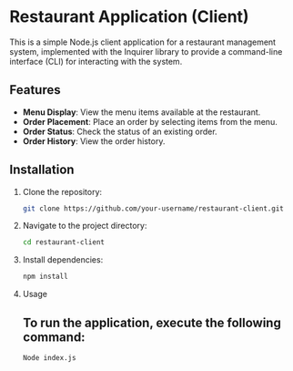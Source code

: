 # Restaurant Application (Client)

This is a simple Node.js client application for a restaurant management system, implemented with the Inquirer library to provide a command-line interface (CLI) for interacting with the system.

## Features

- **Menu Display**: View the menu items available at the restaurant.
- **Order Placement**: Place an order by selecting items from the menu.
- **Order Status**: Check the status of an existing order.
- **Order History**: View the order history.

## Installation

1. Clone the repository:

   ```bash
   git clone https://github.com/your-username/restaurant-client.git

2. Navigate to the project directory:

    ```bash
    cd restaurant-client

3. Install dependencies:

    ```bash
    npm install

3. Usage
    ## To run the application, execute the following command:

    ```bash
    Node index.js